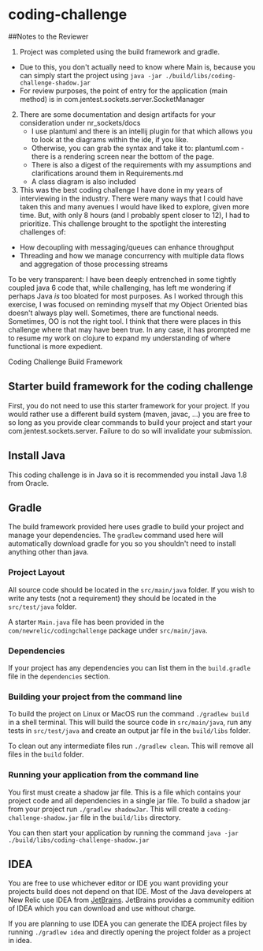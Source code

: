 # coding-challenge

##Notes to the Reviewer

1.  Project was completed using the build framework and gradle.
  - Due to this, you don't actually need to know where Main is, because you can simply 
  start the project using `java -jar ./build/libs/coding-challenge-shadow.jar`
  - For review purposes, the point of entry for the application (main method) is in com.jentest.sockets.server.SocketManager
2.  There are some documentation and design artifacts for your consideration under nr_sockets/docs
    - I use plantuml and there is an intellij plugin for that which allows you to look at the diagrams within the ide, if you like.
    - Otherwise, you can grab the syntax and take it to: plantuml.com - there is a rendering screen near the bottom of the page.
    - There is also a digest of the requirements with my assumptions and clarifications around them in Requirements.md
    - A class diagram is also included 
3. This was the best coding challenge I have done in my years of interviewing in the industry.  There were many ways that I 
could have taken this and many avenues I would have liked to explore, given more time.  But, with only 8 hours (and I probably spent closer to 12), 
I had to prioritize.  This challenge brought to the spotlight the interesting challenges of: 
  - How decoupling with messaging/queues can enhance throughput
  - Threading and how we manage concurrency with multiple data flows and aggregation
    of those processing streams
    
To be very transparent: I have been deeply entrenched in some tightly coupled java 6 code that, while challenging, 
has left me wondering if perhaps Java *is* too bloated for most purposes.  As I worked through this exercise, I was focused 
on reminding myself that my Object Oriented bias doesn't always play well.  Sometimes, there are functional needs.  
Sometimes, OO is not the right tool.  I think that there were places in this challenge where that may have been true.  In any 
case, it has prompted me to resume my work on clojure to expand my understanding of where functional is more expedient.

             


Coding Challenge Build Framework

## Starter build framework for the coding challenge

First, you do not need to use this starter framework for your project.
If you would rather use a different build system (maven, javac, ...)
you are free to so long as you provide clear commands to build your
project and start your com.jentest.sockets.server.  Failure to do so will invalidate your
submission.


## Install Java

This coding challenge is in Java so it is recommended you install Java
1.8 from Oracle.


## Gradle

The build framework provided here uses gradle to build your project
and manage your dependencies.  The `gradlew` command used here will
automatically download gradle for you so you shouldn't need to install
anything other than java.


### Project Layout

All source code should be located in the `src/main/java` folder.
If you wish to write any tests (not a requirement) they should be
located in the `src/test/java` folder.

A starter `Main.java` file has been provided in the `com/newrelic/codingchallenge` package under `src/main/java`.


### Dependencies

If your project has any dependencies you can list them in the
`build.gradle` file in the `dependencies` section.


### Building your project from the command line

To build the project on Linux or MacOS run the command `./gradlew build` in a shell terminal.  This will build the source code in
`src/main/java`, run any tests in `src/test/java` and create an output
jar file in the `build/libs` folder.

To clean out any intermediate files run `./gradlew clean`.  This will
remove all files in the `build` folder.


### Running your application from the command line

You first must create a shadow jar file.  This is a file which contains your project code and all dependencies in a single jar file.  To build a shadow jar from your project run `./gradlew shadowJar`.  This will create a `coding-challenge-shadow.jar` file in the `build/libs` directory.

You can then start your application by running the command
`java -jar ./build/libs/coding-challenge-shadow.jar`

## IDEA

You are free to use whichever editor or IDE you want providing your
projects build does not depend on that IDE.  Most of the Java
developers at New Relic use IDEA from
[JetBrains](https://www.jetbrains.com/).  JetBrains provides
a community edition of IDEA which you can download and use without
charge.

If you are planning to use IDEA you can generate the IDEA project files
by running `./gradlew idea` and directly opening the project folder
as a project in idea.

